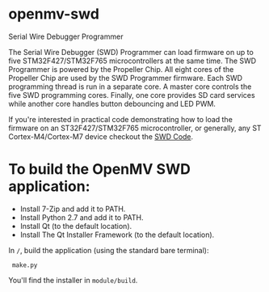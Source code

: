 # openmv-swd
Serial Wire Debugger Programmer

The Serial Wire Debugger (SWD) Programmer can load firmware on up to five STM32F427/STM32F765 microcontrollers at the same time. The SWD Programmer is powered by the Propeller Chip. All eight cores of the Propeller Chip are used by the SWD Programmer firmware. Each SWD programming thread is run in a separate core. A master core controls the five SWD programming cores. Finally, one core provides SD card services while another core handles button debouncing and LED PWM.

If you're interested in practical code demonstrating how to load the firmware on an ST32F427/STM32F765 microcontroller, or generally, any ST Cortex-M4/Cortex-M7 device checkout the [SWD Code](http://github.com/openmv/openmv-swd/blob/master/module/V2/src/SWD.spin).

# To build the OpenMV SWD application:

* Install 7-Zip and add it to PATH.
* Install Python 2.7 and add it to PATH.
* Install Qt (to the default location).
* Install The Qt Installer Framework (to the default location).

In `/`, build the application (using the standard bare terminal):

     make.py

You'll find the installer in `module/build`.
